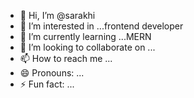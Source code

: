 - 👋 Hi, I’m @sarakhi
- 👀 I’m interested in ...frontend developer
- 🌱 I’m currently learning ...MERN
- 💞️ I’m looking to collaborate on ...
- 📫 How to reach me ...
- 😄 Pronouns: ...
- ⚡ Fun fact: ...

<!---
sarakhi20/sarakhi20 is a ✨ special ✨ repository because its `README.md` (this file) appears on your GitHub profile.
You can click the Preview link to take a look at your changes.
--->
